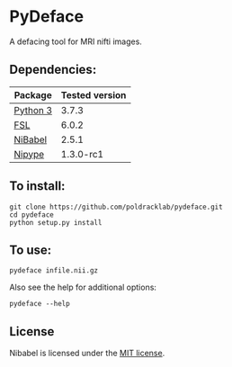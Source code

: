 # PyDeface
A defacing tool for MRI nifti images.

## Dependencies:

| Package                                          | Tested version |
|--------------------------------------------------|----------------|
| [Python 3](https://www.python.org/downloads/)    | 3.7.3          |
| [FSL](https://fsl.fmrib.ox.ac.uk/fsl/fslwiki/FSL)| 6.0.2          |
| [NiBabel](http://nipy.org/nibabel/)              | 2.5.1          |
| [Nipype](http://nipype.readthedocs.io/en/latest/)| 1.3.0-rc1      |

## To install:
```
git clone https://github.com/poldracklab/pydeface.git
cd pydeface
python setup.py install
```

## To use:
```
pydeface infile.nii.gz
```

Also see the help for additional options:
```
pydeface --help
```

## License
Nibabel is licensed under the [MIT license](/LICENSE).
